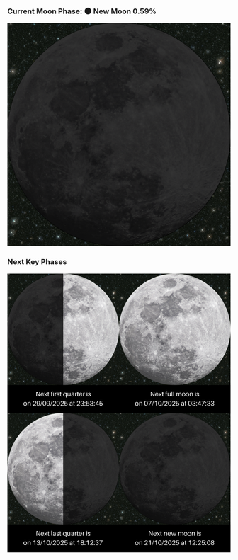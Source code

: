### Current Moon Phase: 🌑 New Moon 0.59%
![Moon Phase](moonphase.png)
### Next Key Phases
![Gallery](gallery.png)